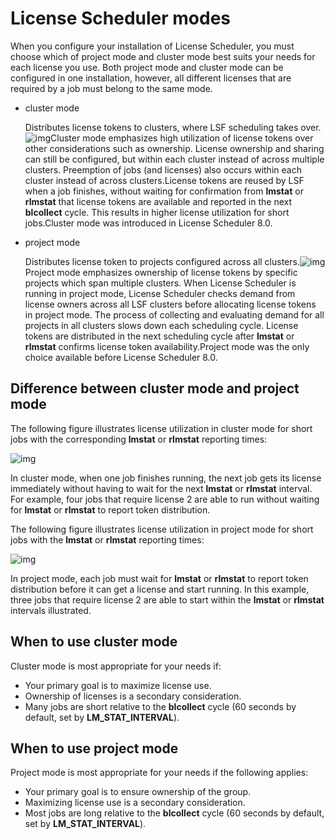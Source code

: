 # License Scheduler modes

When you configure your installation of License Scheduler, you must choose which of project mode and cluster mode best suits your needs for each license you use. Both project mode and cluster mode can be configured in one installation, however, all different licenses that are required by a job must belong to the same mode.

- cluster mode

  Distributes license tokens to clusters, where LSF scheduling takes over.![img](https://www.ibm.com/support/knowledgecenter/SSWRJV_10.1.0/license_scheduler/cluster_mode_ls.jpg)Cluster mode emphasizes high utilization of license tokens over other considerations such as ownership. License ownership and sharing can still be configured, but within each cluster instead of across multiple clusters. Preemption of jobs (and licenses) also occurs within each cluster instead of across clusters.License tokens are reused by LSF when a job finishes, without waiting for confirmation from **lmstat** or **rlmstat** that license tokens are available and reported in the next **blcollect** cycle. This results in higher license utilization for short jobs.Cluster mode was introduced in License Scheduler 8.0.

- project mode

  Distributes license token to projects configured across all clusters.![img](https://www.ibm.com/support/knowledgecenter/SSWRJV_10.1.0/license_scheduler/proj_mode_ls.jpg)Project mode emphasizes ownership of license tokens by specific projects which span multiple clusters. When License Scheduler is running in project mode, License Scheduler checks demand from license owners across all LSF clusters before allocating license tokens in project mode. The process of collecting and evaluating demand for all projects in all clusters slows down each scheduling cycle. License tokens are distributed in the next scheduling cycle after **lmstat** or **rlmstat** confirms license token availability.Project mode was the only choice available before License Scheduler 8.0.

## Difference between cluster mode and project mode

The following figure illustrates license utilization in cluster mode for short jobs with the corresponding **lmstat** or **rlmstat** reporting times:

![img](https://www.ibm.com/support/knowledgecenter/SSWRJV_10.1.0/license_scheduler/ls_cluster_mode_alloc.jpg)

In cluster mode, when one job finishes running, the next job gets its license immediately without having to wait for the next **lmstat** or **rlmstat** interval. For example, four jobs that require license 2 are able to run without waiting for **lmstat** or **rlmstat** to report token distribution.

The following figure illustrates license utilization in project mode for short jobs with the **lmstat** or **rlmstat** reporting times:

![img](https://www.ibm.com/support/knowledgecenter/SSWRJV_10.1.0/license_scheduler/ls_project_mode_alloc.jpg)

In project mode, each job must wait for **lmstat** or **rlmstat** to report token distribution before it can get a license and start running. In this example, three jobs that require license 2 are able to start within the **lmstat** or **rlmstat** intervals illustrated.

## When to use cluster mode

Cluster mode is most appropriate for your needs if:

- Your primary goal is to maximize license use.
- Ownership of licenses is a secondary consideration.
- Many jobs are short relative to the **blcollect** cycle (60 seconds by default, set by **LM_STAT_INTERVAL**).

## When to use project mode

Project mode is most appropriate for your needs if the following applies:

- Your primary goal is to ensure ownership of the group.
- Maximizing license use is a secondary consideration.
- Most jobs are long relative to the **blcollect** cycle (60 seconds by default, set by **LM_STAT_INTERVAL**).